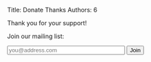 Title: Donate Thanks
Authors: 6


Thank you for your support!

Join our mailing list:
<form action="/cgi-bin/ml" method="post">
  <input placeholder="you@address.com" name="em" type="text" size=31 maxlength=255 value="">
  <button alt="Join" name="submit">Join</button>        
</form>

